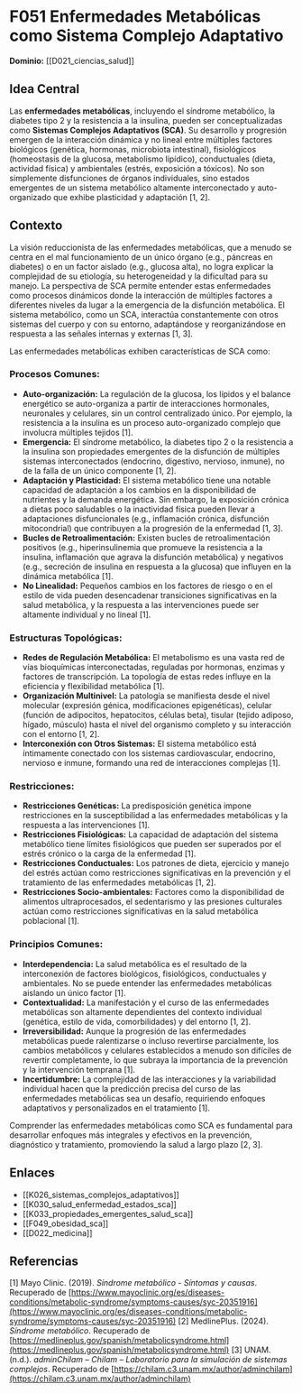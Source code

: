 # F051 Enfermedades Metabólicas como Sistema Complejo Adaptativo

**Dominio:** [[D021_ciencias_salud]]

## Idea Central

Las **enfermedades metabólicas**, incluyendo el síndrome metabólico, la diabetes tipo 2 y la resistencia a la insulina, pueden ser conceptualizadas como **Sistemas Complejos Adaptativos (SCA)**. Su desarrollo y progresión emergen de la interacción dinámica y no lineal entre múltiples factores biológicos (genética, hormonas, microbiota intestinal), fisiológicos (homeostasis de la glucosa, metabolismo lipídico), conductuales (dieta, actividad física) y ambientales (estrés, exposición a tóxicos). No son simplemente disfunciones de órganos individuales, sino estados emergentes de un sistema metabólico altamente interconectado y auto-organizado que exhibe plasticidad y adaptación [1, 2].

## Contexto

La visión reduccionista de las enfermedades metabólicas, que a menudo se centra en el mal funcionamiento de un único órgano (e.g., páncreas en diabetes) o en un factor aislado (e.g., glucosa alta), no logra explicar la complejidad de su etiología, su heterogeneidad y la dificultad para su manejo. La perspectiva de SCA permite entender estas enfermedades como procesos dinámicos donde la interacción de múltiples factores a diferentes niveles da lugar a la emergencia de la disfunción metabólica. El sistema metabólico, como un SCA, interactúa constantemente con otros sistemas del cuerpo y con su entorno, adaptándose y reorganizándose en respuesta a las señales internas y externas [1, 3].

Las enfermedades metabólicas exhiben características de SCA como:

### Procesos Comunes:

*   **Auto-organización:** La regulación de la glucosa, los lípidos y el balance energético se auto-organiza a partir de interacciones hormonales, neuronales y celulares, sin un control centralizado único. Por ejemplo, la resistencia a la insulina es un proceso auto-organizado complejo que involucra múltiples tejidos [1].
*   **Emergencia:** El síndrome metabólico, la diabetes tipo 2 o la resistencia a la insulina son propiedades emergentes de la disfunción de múltiples sistemas interconectados (endocrino, digestivo, nervioso, inmune), no de la falla de un único componente [1, 2].
*   **Adaptación y Plasticidad:** El sistema metabólico tiene una notable capacidad de adaptación a los cambios en la disponibilidad de nutrientes y la demanda energética. Sin embargo, la exposición crónica a dietas poco saludables o la inactividad física pueden llevar a adaptaciones disfuncionales (e.g., inflamación crónica, disfunción mitocondrial) que contribuyen a la progresión de la enfermedad [1, 3].
*   **Bucles de Retroalimentación:** Existen bucles de retroalimentación positivos (e.g., hiperinsulinemia que promueve la resistencia a la insulina, inflamación que agrava la disfunción metabólica) y negativos (e.g., secreción de insulina en respuesta a la glucosa) que influyen en la dinámica metabólica [1].
*   **No Linealidad:** Pequeños cambios en los factores de riesgo o en el estilo de vida pueden desencadenar transiciones significativas en la salud metabólica, y la respuesta a las intervenciones puede ser altamente individual y no lineal [1].

### Estructuras Topológicas:

*   **Redes de Regulación Metabólica:** El metabolismo es una vasta red de vías bioquímicas interconectadas, reguladas por hormonas, enzimas y factores de transcripción. La topología de estas redes influye en la eficiencia y flexibilidad metabólica [1].
*   **Organización Multinivel:** La patología se manifiesta desde el nivel molecular (expresión génica, modificaciones epigenéticas), celular (función de adipocitos, hepatocitos, células beta), tisular (tejido adiposo, hígado, músculo) hasta el nivel del organismo completo y su interacción con el entorno [1, 2].
*   **Interconexión con Otros Sistemas:** El sistema metabólico está íntimamente conectado con los sistemas cardiovascular, endocrino, nervioso e inmune, formando una red de interacciones complejas [1].

### Restricciones:

*   **Restricciones Genéticas:** La predisposición genética impone restricciones en la susceptibilidad a las enfermedades metabólicas y la respuesta a las intervenciones [1].
*   **Restricciones Fisiológicas:** La capacidad de adaptación del sistema metabólico tiene límites fisiológicos que pueden ser superados por el estrés crónico o la carga de la enfermedad [1].
*   **Restricciones Conductuales:** Los patrones de dieta, ejercicio y manejo del estrés actúan como restricciones significativas en la prevención y el tratamiento de las enfermedades metabólicas [1, 2].
*   **Restricciones Socio-ambientales:** Factores como la disponibilidad de alimentos ultraprocesados, el sedentarismo y las presiones culturales actúan como restricciones significativas en la salud metabólica poblacional [1].

### Principios Comunes:

*   **Interdependencia:** La salud metabólica es el resultado de la interconexión de factores biológicos, fisiológicos, conductuales y ambientales. No se puede entender las enfermedades metabólicas aislando un único factor [1].
*   **Contextualidad:** La manifestación y el curso de las enfermedades metabólicas son altamente dependientes del contexto individual (genética, estilo de vida, comorbilidades) y del entorno [1, 2].
*   **Irreversibilidad:** Aunque la progresión de las enfermedades metabólicas puede ralentizarse o incluso revertirse parcialmente, los cambios metabólicos y celulares establecidos a menudo son difíciles de revertir completamente, lo que subraya la importancia de la prevención y la intervención temprana [1].
*   **Incertidumbre:** La complejidad de las interacciones y la variabilidad individual hacen que la predicción precisa del curso de las enfermedades metabólicas sea un desafío, requiriendo enfoques adaptativos y personalizados en el tratamiento [1].

Comprender las enfermedades metabólicas como SCA es fundamental para desarrollar enfoques más integrales y efectivos en la prevención, diagnóstico y tratamiento, promoviendo la salud a largo plazo [2, 3].

## Enlaces

*   [[K026_sistemas_complejos_adaptativos]]
*   [[K030_salud_enfermedad_estados_sca]]
*   [[K033_propiedades_emergentes_salud_sca]]
*   [[F049_obesidad_sca]]
*   [[D022_medicina]]

## Referencias

[1] Mayo Clinic. (2019). *Síndrome metabólico - Síntomas y causas*. Recuperado de [https://www.mayoclinic.org/es/diseases-conditions/metabolic-syndrome/symptoms-causes/syc-20351916](https://www.mayoclinic.org/es/diseases-conditions/metabolic-syndrome/symptoms-causes/syc-20351916)
[2] MedlinePlus. (2024). *Síndrome metabólico*. Recuperado de [https://medlineplus.gov/spanish/metabolicsyndrome.html](https://medlineplus.gov/spanish/metabolicsyndrome.html)
[3] UNAM. (n.d.). *adminChilam – Chilam – Laboratorio para la simulación de sistemas complejos*. Recuperado de [https://chilam.c3.unam.mx/author/adminchilam](https://chilam.c3.unam.mx/author/adminchilam)

